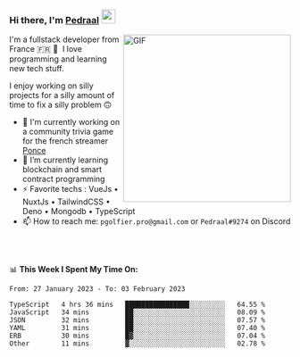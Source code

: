 ### Hi there, I'm <a href="https://pedraal.dev" target="_blank">Pedraal</a> <img src="https://media.giphy.com/media/hvRJCLFzcasrR4ia7z/giphy.gif" width="25px">
<img align="right" alt="GIF" src="https://pedraal.dev/avatar.png" width="300" height="300" />

I'm a fullstack developer from France 🇫🇷 🥖 &nbsp;I love programming and learning new
tech stuff.

I enjoy working on silly projects for a silly amount of time to fix a silly problem 🙃

- 🔭  I'm currently working on a community trivia game for the french streamer <a href="https://twitch.tv/ponce" target="_blank">Ponce</a>
- 🌱 I’m currently learning blockchain and smart contract programming
- ⚡ Favorite techs : VueJs &bull; NuxtJs &bull; TailwindCSS &bull; Deno &bull; Mongodb &bull; TypeScript
- 📫 How to reach me: `pgolfier.pro@gmail.com` or `Pedraal#9274` on Discord

<br>
<br>

📊 **This Week I Spent My Time On:**
<!--START_SECTION:waka-->

```text
From: 27 January 2023 - To: 03 February 2023

TypeScript   4 hrs 36 mins   ████████████████░░░░░░░░░   64.55 %
JavaScript   34 mins         ██░░░░░░░░░░░░░░░░░░░░░░░   08.09 %
JSON         32 mins         ██░░░░░░░░░░░░░░░░░░░░░░░   07.57 %
YAML         31 mins         ██░░░░░░░░░░░░░░░░░░░░░░░   07.40 %
ERB          30 mins         █▓░░░░░░░░░░░░░░░░░░░░░░░   07.04 %
Other        11 mins         ▓░░░░░░░░░░░░░░░░░░░░░░░░   02.78 %
```

<!--END_SECTION:waka-->
